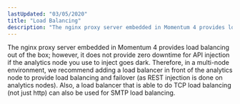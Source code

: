 ```yaml
---
lastUpdated: "03/05/2020"
title: "Load Balancing"
description: "The nginx proxy server embedded in Momentum 4 provides load balancing out of the box however it does not provide zero downtime for API injection if the analytics node you use to inject goes dark Therefore in a multi node environment we recommend adding a load balancer in front of..."
---
```


The nginx proxy server embedded in Momentum 4 provides load balancing out of the box; however, it does not provide zero downtime for API injection if the analytics node you use to inject goes dark. Therefore, in a multi-node environment, we recommend adding a load balancer in front of the analytics node to provide load balancing and failover (as REST injection is done on analytics nodes). Also, a load balancer that is able to do TCP load balancing (not just http) can also be used for SMTP load balancing.